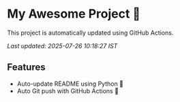 # My Awesome Project 🚀

This project is automatically updated using GitHub Actions.

_Last updated: 2025-07-26 10:18:27 IST_

## Features
- Auto-update README using Python 🐍
- Auto Git push with GitHub Actions 🤖
